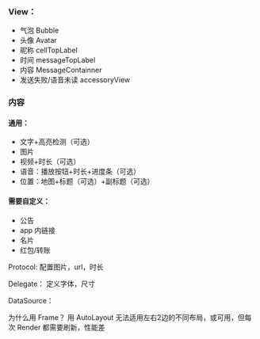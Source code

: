 ### View：
- 气泡 Bubble
- 头像 Avatar
- 昵称 cellTopLabel
- 时间 messageTopLabel
- 内容 MessageContainner
- 发送失败/语音未读 accessoryView

### 内容

#### 通用：
- 文字+高亮检测（可选）
- 图片
- 视频+时长（可选）
- 语音：播放按钮+时长+进度条（可选）
- 位置：地图+标题（可选）+副标题（可选）

#### 需要自定义：
- 公告
- app 内链接
- 名片
- 红包/转账

Protocol:
配置图片，url，时长

Delegate：
定义字体，尺寸

DataSource：


为什么用 Frame？
用 AutoLayout 无法适用左右2边的不同布局，或可用，但每次 Render 都需要刷新，性能差



